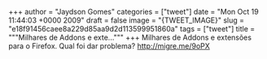 
+++
author = "Jaydson Gomes"
categories = ["tweet"]
date = "Mon Oct 19 11:44:03 +0000 2009"
draft = false
image = "{TWEET_IMAGE}"
slug = "e18f91456caee8a229d85aa9d2d113599951860a"
tags = ["tweet"]
title = """Milhares de Addons e exte..."""
+++
Milhares de Addons e extensões para o Firefox. Qual foi dar problema?  http://migre.me/9oPX
